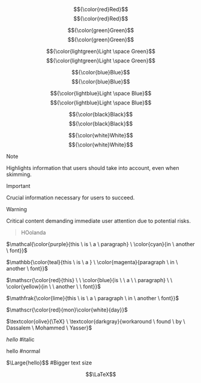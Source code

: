 $${\color{red}Red}$$	$${\color{red}Red}$$  

$${\color{green}Green}$$	$${\color{green}Green}$$  

$${\color{lightgreen}Light \space Green}$$	$${\color{lightgreen}Light \space Green}$$  

$${\color{blue}Blue}$$	$${\color{blue}Blue}$$   

$${\color{lightblue}Light \space Blue}$$	$${\color{lightblue}Light \space Blue}$$  

$${\color{black}Black}$$	$${\color{black}Black}$$  


$${\color{white}White}$$	$${\color{white}White}$$  


> [!NOTE]  
> Highlights information that users should take into account, even when skimming.

> [!IMPORTANT]  
> Crucial information necessary for users to succeed.

> [!WARNING]  
> Critical content demanding immediate user attention due to potential risks.


> HOolanda


$\mathcal{\color{purple}{this \ is \ a \ paragraph} \ \color{cyan}{in \ another \ font}}$

$\mathbb{\color{teal}{this \ is \ a } \ \color{magenta}{paragraph \ in \ another \ font}}$

$\mathscr{\color{red}{this} \ \ \color{blue}{is \ \ a \ \ paragraph} \ \ \color{yellow}{in \ \ another \ \ font}}$

$\mathfrak{\color{lime}{this \ is \ a \ paragraph \ in \ another \ font}}$

$\mathscr{\color{red}{mon}\color{white}{day}}$

$\textcolor{olive}{\TeX} \ \textcolor{darkgray}{workaround \ found \ by \ Dassalem \ Mohammed \ Yasser}$

$\textit{hello}$  #italic

$\text{hello}$    #normal

$\Large{hello}$$   #Bigger text size

$$\LaTeX$$
